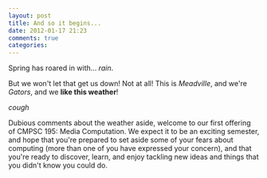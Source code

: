 ```yaml
---
layout: post
title: And so it begins...
date: 2012-01-17 21:23
comments: true
categories: 
---
```


Spring has roared in with... *rain*.

But we won't let that get us down! Not at all! This is *Meadville*, and we're *Gators*, and we **like this weather**!

*cough*

Dubious comments about the weather aside, welcome to our first offering of CMPSC 195: Media Computation. We expect it to be an exciting semester, and hope that you're prepared to set aside some of your fears about computing (more than one of you have expressed your concern), and that you're ready to discover, learn, and enjoy tackling new ideas and things that you didn't know you could do.

